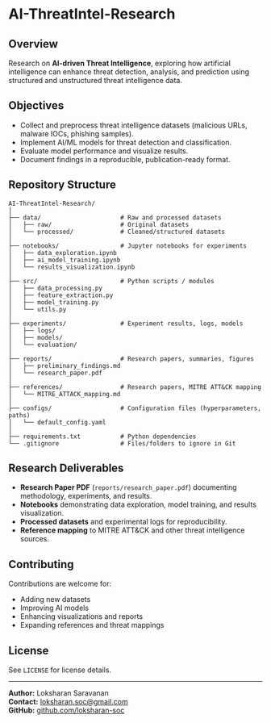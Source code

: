 # AI-ThreatIntel-Research

## Overview
Research on **AI-driven Threat Intelligence**, exploring how artificial intelligence can enhance threat detection, analysis, and prediction using structured and unstructured threat intelligence data.

## Objectives
- Collect and preprocess threat intelligence datasets (malicious URLs, malware IOCs, phishing samples).
- Implement AI/ML models for threat detection and classification.
- Evaluate model performance and visualize results.
- Document findings in a reproducible, publication-ready format.

## Repository Structure
```
AI-ThreatIntel-Research/
│
├── data/                      # Raw and processed datasets
│   ├── raw/                   # Original datasets
│   └── processed/             # Cleaned/structured datasets
│
├── notebooks/                 # Jupyter notebooks for experiments
│   ├── data_exploration.ipynb
│   ├── ai_model_training.ipynb
│   └── results_visualization.ipynb
│
├── src/                       # Python scripts / modules
│   ├── data_processing.py
│   ├── feature_extraction.py
│   ├── model_training.py
│   └── utils.py
│
├── experiments/               # Experiment results, logs, models
│   ├── logs/
│   ├── models/
│   └── evaluation/
│
├── reports/                   # Research papers, summaries, figures
│   ├── preliminary_findings.md
│   └── research_paper.pdf
│
├── references/                # Research papers, MITRE ATT&CK mapping
│   └── MITRE_ATTACK_mapping.md
│
├── configs/                   # Configuration files (hyperparameters, paths)
│   └── default_config.yaml
│
├── requirements.txt           # Python dependencies
└── .gitignore                 # Files/folders to ignore in Git
```

## Research Deliverables
- **Research Paper PDF** (`reports/research_paper.pdf`) documenting methodology, experiments, and results.
- **Notebooks** demonstrating data exploration, model training, and results visualization.
- **Processed datasets** and experimental logs for reproducibility.
- **Reference mapping** to MITRE ATT&CK and other threat intelligence sources.

## Contributing
Contributions are welcome for:
- Adding new datasets
- Improving AI models
- Enhancing visualizations and reports
- Expanding references and threat mappings

## License
See `LICENSE` for license details.

---
**Author:** Loksharan Saravanan  
**Contact:** loksharan.soc@gmail.com  
**GitHub:** [github.com/loksharan-soc](https://github.com/loksharan-soc)

